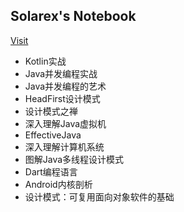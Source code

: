Solarex's Notebook
-----------------------
[Visit](https://solarex.github.io/reading-notes/)

+ Kotlin实战
+ Java并发编程实战
+ Java并发编程的艺术
+ HeadFirst设计模式
+ 设计模式之禅
+ 深入理解Java虚拟机
+ EffectiveJava
+ 深入理解计算机系统
+ 图解Java多线程设计模式
+ Dart编程语言
+ Android内核剖析
+ 设计模式：可复用面向对象软件的基础
